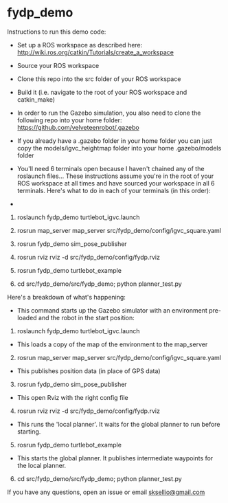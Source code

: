 fydp_demo
=======================
Instructions to run this demo code:
- Set up a ROS workspace as described here: http://wiki.ros.org/catkin/Tutorials/create_a_workspace
- Source your ROS workspace
- Clone this repo into the src folder of your ROS workspace
- Build it (i.e. navigate to the root of your ROS workspace and catkin_make)

- In order to run the Gazebo simulation, you also need to clone the following repo into your home folder: https://github.com/velveteenrobot/.gazebo
- If you already have a .gazebo folder in your home folder you can just copy the models/igvc_heightmap folder into your home .gazebo/models folder

- You'll need 6 terminals open because I haven't chained any of the roslaunch files... These instructions assume you're in the root of your ROS workspace at all times and have sourced your workspace in all 6 terminals. Here's what to do in each of your terminals (in this order):
- 
1) roslaunch fydp_demo turtlebot_igvc.launch

2) rosrun map_server map_server src/fydp_demo/config/igvc_square.yaml

3) rosrun fydp_demo sim_pose_publisher

4) rosrun rviz rviz -d src/fydp_demo/config/fydp.rviz

5) rosrun fydp_demo turtlebot_example

6) cd src/fydp_demo/src/fydp_demo; python planner_test.py

Here's a breakdown of what's happening:
- This command starts up the Gazebo simulator with an environment pre-loaded and the robot in the start position:
1) roslaunch fydp_demo turtlebot_igvc.launch
- This loads a copy of the map of the environment to the map_server
2) rosrun map_server map_server src/fydp_demo/config/igvc_square.yaml
- This publishes position data (in place of GPS data)
3) rosrun fydp_demo sim_pose_publisher
- This open Rviz with the right config file
4) rosrun rviz rviz -d src/fydp_demo/config/fydp.rviz
- This runs the 'local planner'. It waits for the global planner to run before starting.
5) rosrun fydp_demo turtlebot_example
- This starts the global planner. It publishes intermediate waypoints for the local planner. 
6) cd src/fydp_demo/src/fydp_demo; python planner_test.py

If you have any questions, open an issue or email sksellio@gmail.com
